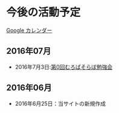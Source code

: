 # 今後の活動予定

[Google カレンダー](https://calendar.google.com/calendar/embed?src=7egkhmisj8a9greidbui7un3ng%40group.calendar.google.com&ctz=Asia/Tokyo)

## 2016年07月
- 2016年7月3日:[第0回むろぱそらぼ勉強会](studylog/2016/2016-07-03.md)


## 2016年06月
- 2016年6月25日：当サイトの新規作成

